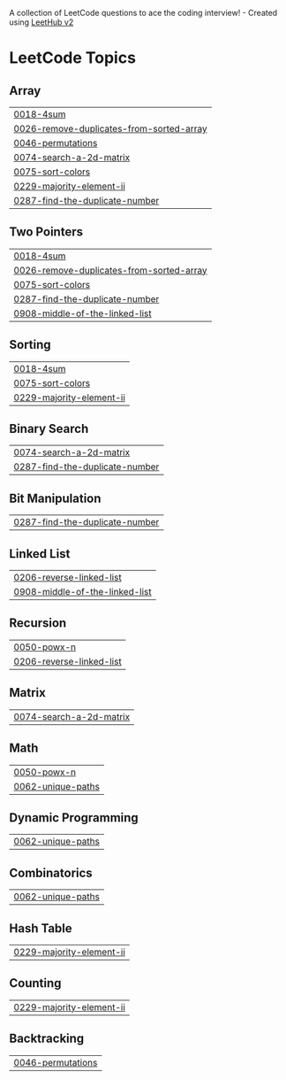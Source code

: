 A collection of LeetCode questions to ace the coding interview! - Created using [LeetHub v2](https://github.com/arunbhardwaj/LeetHub-2.0)
<!---LeetCode Topics Start-->
# LeetCode Topics
## Array
|  |
| ------- |
| [0018-4sum](https://github.com/KUSHWAHA-RANVIJAY-SINGH/Leetcode/tree/master/0018-4sum) |
| [0026-remove-duplicates-from-sorted-array](https://github.com/KUSHWAHA-RANVIJAY-SINGH/Leetcode/tree/master/0026-remove-duplicates-from-sorted-array) |
| [0046-permutations](https://github.com/KUSHWAHA-RANVIJAY-SINGH/Leetcode/tree/master/0046-permutations) |
| [0074-search-a-2d-matrix](https://github.com/KUSHWAHA-RANVIJAY-SINGH/Leetcode/tree/master/0074-search-a-2d-matrix) |
| [0075-sort-colors](https://github.com/KUSHWAHA-RANVIJAY-SINGH/Leetcode/tree/master/0075-sort-colors) |
| [0229-majority-element-ii](https://github.com/KUSHWAHA-RANVIJAY-SINGH/Leetcode/tree/master/0229-majority-element-ii) |
| [0287-find-the-duplicate-number](https://github.com/KUSHWAHA-RANVIJAY-SINGH/Leetcode/tree/master/0287-find-the-duplicate-number) |
## Two Pointers
|  |
| ------- |
| [0018-4sum](https://github.com/KUSHWAHA-RANVIJAY-SINGH/Leetcode/tree/master/0018-4sum) |
| [0026-remove-duplicates-from-sorted-array](https://github.com/KUSHWAHA-RANVIJAY-SINGH/Leetcode/tree/master/0026-remove-duplicates-from-sorted-array) |
| [0075-sort-colors](https://github.com/KUSHWAHA-RANVIJAY-SINGH/Leetcode/tree/master/0075-sort-colors) |
| [0287-find-the-duplicate-number](https://github.com/KUSHWAHA-RANVIJAY-SINGH/Leetcode/tree/master/0287-find-the-duplicate-number) |
| [0908-middle-of-the-linked-list](https://github.com/KUSHWAHA-RANVIJAY-SINGH/Leetcode/tree/master/0908-middle-of-the-linked-list) |
## Sorting
|  |
| ------- |
| [0018-4sum](https://github.com/KUSHWAHA-RANVIJAY-SINGH/Leetcode/tree/master/0018-4sum) |
| [0075-sort-colors](https://github.com/KUSHWAHA-RANVIJAY-SINGH/Leetcode/tree/master/0075-sort-colors) |
| [0229-majority-element-ii](https://github.com/KUSHWAHA-RANVIJAY-SINGH/Leetcode/tree/master/0229-majority-element-ii) |
## Binary Search
|  |
| ------- |
| [0074-search-a-2d-matrix](https://github.com/KUSHWAHA-RANVIJAY-SINGH/Leetcode/tree/master/0074-search-a-2d-matrix) |
| [0287-find-the-duplicate-number](https://github.com/KUSHWAHA-RANVIJAY-SINGH/Leetcode/tree/master/0287-find-the-duplicate-number) |
## Bit Manipulation
|  |
| ------- |
| [0287-find-the-duplicate-number](https://github.com/KUSHWAHA-RANVIJAY-SINGH/Leetcode/tree/master/0287-find-the-duplicate-number) |
## Linked List
|  |
| ------- |
| [0206-reverse-linked-list](https://github.com/KUSHWAHA-RANVIJAY-SINGH/Leetcode/tree/master/0206-reverse-linked-list) |
| [0908-middle-of-the-linked-list](https://github.com/KUSHWAHA-RANVIJAY-SINGH/Leetcode/tree/master/0908-middle-of-the-linked-list) |
## Recursion
|  |
| ------- |
| [0050-powx-n](https://github.com/KUSHWAHA-RANVIJAY-SINGH/Leetcode/tree/master/0050-powx-n) |
| [0206-reverse-linked-list](https://github.com/KUSHWAHA-RANVIJAY-SINGH/Leetcode/tree/master/0206-reverse-linked-list) |
## Matrix
|  |
| ------- |
| [0074-search-a-2d-matrix](https://github.com/KUSHWAHA-RANVIJAY-SINGH/Leetcode/tree/master/0074-search-a-2d-matrix) |
## Math
|  |
| ------- |
| [0050-powx-n](https://github.com/KUSHWAHA-RANVIJAY-SINGH/Leetcode/tree/master/0050-powx-n) |
| [0062-unique-paths](https://github.com/KUSHWAHA-RANVIJAY-SINGH/Leetcode/tree/master/0062-unique-paths) |
## Dynamic Programming
|  |
| ------- |
| [0062-unique-paths](https://github.com/KUSHWAHA-RANVIJAY-SINGH/Leetcode/tree/master/0062-unique-paths) |
## Combinatorics
|  |
| ------- |
| [0062-unique-paths](https://github.com/KUSHWAHA-RANVIJAY-SINGH/Leetcode/tree/master/0062-unique-paths) |
## Hash Table
|  |
| ------- |
| [0229-majority-element-ii](https://github.com/KUSHWAHA-RANVIJAY-SINGH/Leetcode/tree/master/0229-majority-element-ii) |
## Counting
|  |
| ------- |
| [0229-majority-element-ii](https://github.com/KUSHWAHA-RANVIJAY-SINGH/Leetcode/tree/master/0229-majority-element-ii) |
## Backtracking
|  |
| ------- |
| [0046-permutations](https://github.com/KUSHWAHA-RANVIJAY-SINGH/Leetcode/tree/master/0046-permutations) |
<!---LeetCode Topics End-->
